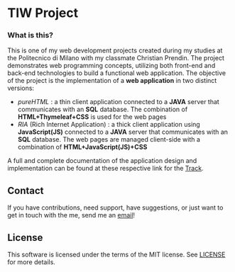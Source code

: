 # TIW Project

### What is this?

This is one of my web development projects created during my studies at the Politecnico di Milano with my classmate Christian Prendin. The project demonstrates web programming concepts, utilizing both front-end and back-end technologies to build a functional web application.
The objective of the project is the implementation of a **web application** in two distinct versions:
* *pureHTML* : a thin client application connected to a **JAVA** server that communicates with an **SQL** database. The combination of **HTML+Thymeleaf+CSS** is used for the web pages
* *RIA* (Rich Internet Application) : a thick client application using **JavaScript(JS)** connected to a **JAVA** server that communicates with an **SQL** database. The web pages are managed client-side with a combination of **HTML+JavaScript(JS)+CSS**

A full and complete documentation of the application design and implementation can be found at these respective link for the [Track](Traccia.pdf).
## Contact

If you have contributions, need support, have suggestions, or just want to get in touch with the me, send me an [email](mailto:riccardo.pianalto.8@gmail.com)!

## License

This software is licensed under the terms of the MIT license.
See [LICENSE](LICENSE) for more details.
